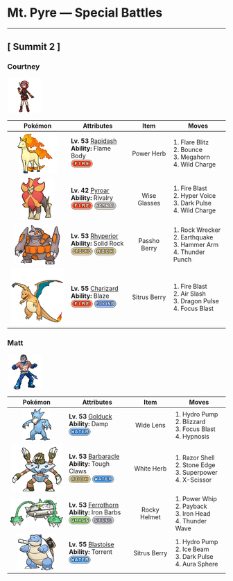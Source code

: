 # Mt. Pyre — Special Battles

---

## [ Summit 2 ]


### Courtney

![Courtney](../../assets/important_trainers/courtney.png "Courtney")

| Pokémon | Attributes | Item | Moves |
|:-------:|------------|:----:|-------|
| ![Rapidash](../../assets/sprites/rapidash/front.gif "Rapidash: Rapidash usually can be seen casually cantering in the fields and plains. However, when this Pokémon turns serious, its fiery manes flare and blaze as it gallops its way up to 150 mph.") | **Lv. 53** [Rapidash](../../pokemon/rapidash.md)<br>**Ability:** Flame Body<br>![fire](../../assets/types/fire.png) | Power Herb | 1. Flare Blitz<br>2. Bounce<br>3. Megahorn<br>4. Wild Charge |
| ![Pyroar](../../assets/sprites/pyroar/front.gif "Pyroar: With fiery breath of more than 10,000 degrees Fahrenheit, they viciously threaten any challenger. The females protect the pride’s cubs.") | **Lv. 42** [Pyroar](../../pokemon/pyroar.md)<br>**Ability:** Rivalry<br>![fire](../../assets/types/fire.png) ![normal](../../assets/types/normal.png) | Wise Glasses | 1. Fire Blast<br>2. Hyper Voice<br>3. Dark Pulse<br>4. Wild Charge |
| ![Rhyperior](../../assets/sprites/rhyperior/front.gif "Rhyperior: It puts rocks in holes in its palms and uses its muscles to shoot them. Geodude are shot at rare times.") | **Lv. 53** [Rhyperior](../../pokemon/rhyperior.md)<br>**Ability:** Solid Rock<br>![ground](../../assets/types/ground.png) ![rock](../../assets/types/rock.png) | Passho Berry | 1. Rock Wrecker<br>2. Earthquake<br>3. Hammer Arm<br>4. Thunder Punch |
| ![Charizard](../../assets/sprites/charizard/front.gif "Charizard: Charizard flies around the sky in search of powerful opponents. It breathes fire of such great heat that it melts anything. However, it never turns its fiery breath on any opponent weaker than itself.") | **Lv. 55** [Charizard](../../pokemon/charizard.md)<br>**Ability:** Blaze<br>![fire](../../assets/types/fire.png) ![flying](../../assets/types/flying.png) | Sitrus Berry | 1. Fire Blast<br>2. Air Slash<br>3. Dragon Pulse<br>4. Focus Blast |

### Matt

![Matt](../../assets/important_trainers/matt.png "Matt")

| Pokémon | Attributes | Item | Moves |
|:-------:|------------|:----:|-------|
| ![Golduck](../../assets/sprites/golduck/front.gif "Golduck: Golduck is the fastest swimmer among all Pokémon. It swims effortlessly, even in a rough, stormy sea. It sometimes rescues people from wrecked ships floundering in high seas.") | **Lv. 53** [Golduck](../../pokemon/golduck.md)<br>**Ability:** Damp<br>![water](../../assets/types/water.png) | Wide Lens | 1. Hydro Pump<br>2. Blizzard<br>3. Focus Blast<br>4. Hypnosis |
| ![Barbaracle](../../assets/sprites/barbaracle/front.gif "Barbaracle: Barbaracle’s legs and hands have minds of their own, and they will move independently. But they usually follow the head’s orders.") | **Lv. 53** [Barbaracle](../../pokemon/barbaracle.md)<br>**Ability:** Tough Claws<br>![rock](../../assets/types/rock.png) ![water](../../assets/types/water.png) | White Herb | 1. Razor Shell<br>2. Stone Edge<br>3. Superpower<br>4. X-Scissor |
| ![Ferrothorn](../../assets/sprites/ferrothorn/front.gif "Ferrothorn: They attach themselves to cave ceilings, firing steel spikes at targets passing beneath them.") | **Lv. 53** [Ferrothorn](../../pokemon/ferrothorn.md)<br>**Ability:** Iron Barbs<br>![grass](../../assets/types/grass.png) ![steel](../../assets/types/steel.png) | Rocky Helmet | 1. Power Whip<br>2. Payback<br>3. Iron Head<br>4. Thunder Wave |
| ![Blastoise](../../assets/sprites/blastoise/front.gif "Blastoise: Blastoise has water spouts that protrude from its shell. The water spouts are very accurate. They can shoot bullets of water with enough accuracy to strike empty cans from a distance of over 160 feet.") | **Lv. 55** [Blastoise](../../pokemon/blastoise.md)<br>**Ability:** Torrent<br>![water](../../assets/types/water.png) | Sitrus Berry | 1. Hydro Pump<br>2. Ice Beam<br>3. Dark Pulse<br>4. Aura Sphere |

